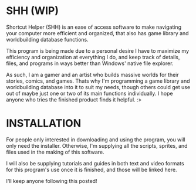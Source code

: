 # SHH (WIP)
Shortcut Helper (SHH) is an ease of access software to make navigating your computer more efficient and organized, that also has game library and worldbuilding database functions.

This program is being made due to a personal desire I have to maximize my efficiency and organization at everything I do, and keep track of details, files, and programs in ways better than Windows' native file explorer.

As such, I am a gamer and an artist who builds massive worlds for their stories, comics, and games. Thats why I'm programming a game library and worldbuilding database into it to suit my needs, though others could get use out of maybe just one or two of its main functions individually. I hope anyone who tries the finished product finds it helpful. :>

# INSTALLATION
For people only interested in downloading and using the program, you will only need the installer.
Otherwise, I'm supplying all the scripts, sprites, and files used in the making of this software.

I will also be supplying tutorials and guides in both text and video formats for this program's use once it is finished, and those will be linked here.

I'll keep anyone following this posted!

